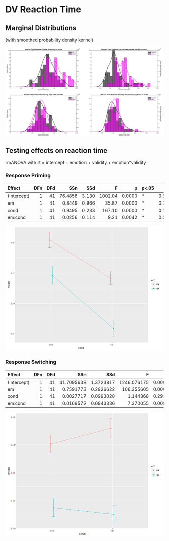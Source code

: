 # DV Reaction Time

## Marginal Distributions
(with smoothed probability density kernel)

![](../../reports/figures/rtDistributions.png)

## Testing effects on reaction time
rmANOVA with rt = intercept + emotion + validity + emotion*validity

### Response Priming
|Effect      | DFn| DFd|     SSn|   SSd|       F|      p|p<.05 |    $\eta^2$|
|:-----------|---:|---:|-------:|-----:|-------:|------:|:-----|------:|
|(Intercept) |   1|  41| 76.4856| 3.130| 1002.04| 0.0000|*     | 0.9451|
|em          |   1|  41|  0.8449| 0.966|   35.87| 0.0000|*     | 0.1598|
|cond        |   1|  41|  0.9495| 0.233|  167.10| 0.0000|*     | 0.1761|
|em:cond     |   1|  41|  0.0256| 0.114|    9.21| 0.0042|*     | 0.0057|

![](../../reports/figures/Rp_interaction_rt.png)

### Response Switching
|Effect      | DFn| DFd|        SSn|       SSd|           F|         p|p<.05 |       $\eta^2$|
|:-----------|---:|---:|----------:|---------:|-----------:|---------:|:-----|---------:|
|(Intercept) |   1|  41| 41.7095638| 1.3723817| 1246.076175| 0.0000|*     | 0.9573|
|em          |   1|  41|  0.7591773| 0.2926622|  106.355605| 0.0000|*     | 0.2900|
|cond        |   1|  41|  0.0027717| 0.0993028|    1.144368| 0.2910|      | 0.0015|
|em:cond     |   1|  41|  0.0169572| 0.0943336|    7.370055| 0.0097|*     | 0.0090|

![](../../reports/figures/Ts_interaction_rt.png)
